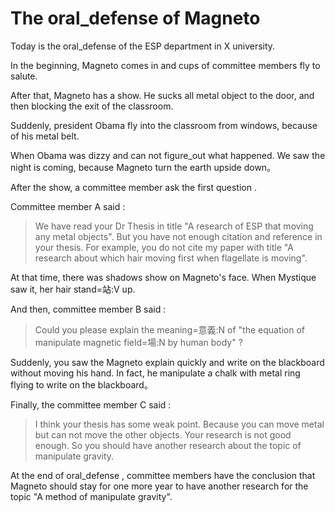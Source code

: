 # The oral_defense of Magneto

Today is the oral_defense of the ESP department in X university.

In the beginning, Magneto comes in and cups of committee members fly to salute.

After that, Magneto has a show. He sucks all metal object to the door, and then blocking the exit of the classroom. 

Suddenly, president Obama fly into the classroom from windows, because of his metal belt.

When Obama was dizzy and can not figure_out what happened. We saw the night is coming, because  Magneto turn the earth upside down。
 
After the show, a committee member ask the first question .
 
Committee member A said : 

> We have read your Dr Thesis in title "A research of ESP that moving any metal objects". But you have not enough citation and reference in your thesis. For example, you do not cite my paper with title "A research about which hair moving first when flagellate is moving".

At that time, there was shadows show on Magneto's face. When Mystique saw it, her hair stand=站:V up. 
 
And then, committee member B said :
 
> Could you please explain the meaning=意義:N of "the equation of manipulate magnetic field=場:N by human body" ? 
 
Suddenly, you saw the Magneto explain quickly and write on the blackboard without moving his hand.
In fact, he manipulate a chalk with metal ring flying to write on the blackboard。
 
Finally, the committee member C said :
 
> I think your thesis has some weak point. Because you can move metal but can not move the other objects. Your research is not good enough. So you should have another research about the topic of manipulate gravity. 
 
At the end of oral_defense , committee members have the conclusion that Magneto should stay for one more year to have another research for the topic "A method of manipulate gravity".
